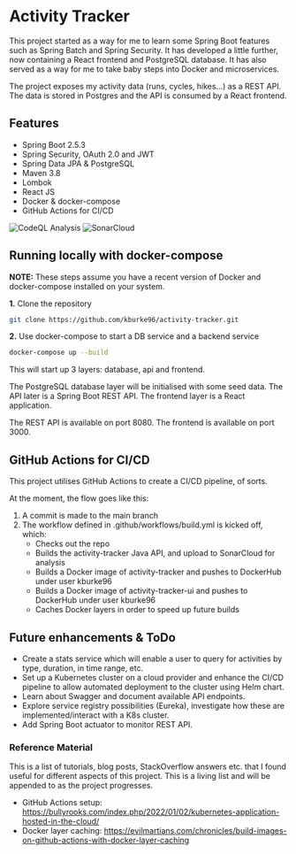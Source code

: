 # Activity Tracker

This project started as a way for me to learn some Spring Boot features such as Spring Batch and Spring Security. It has developed a little further, now containing a React frontend and PostgreSQL database. It has also served as a way for me to take baby steps into Docker and microservices.

The project exposes my activity data (runs, cycles, hikes...) as a REST API. The data is stored in Postgres and the API is consumed by a React frontend.

## Features

* Spring Boot 2.5.3
* Spring Security, OAuth 2.0 and JWT 
* Spring Data JPA & PostgreSQL
* Maven 3.8
* Lombok
* React JS
* Docker & docker-compose
* GitHub Actions for CI/CD

![CodeQL Analysis](https://github.com/kburke96/activity-tracker/actions/workflows/codeql-analysis.yml/badge.svg)
![SonarCloud](https://github.com/kburke96/activity-tracker/actions/workflows/build.yml/badge.svg)


## Running locally with docker-compose

**NOTE:**
These steps assume you have a recent version of Docker and docker-compose installed on your system.


**1.** Clone the repository
```bash
git clone https://github.com/kburke96/activity-tracker.git
```

**2.** Use docker-compose to start a DB service and a backend service
```bash
docker-compose up --build
```
This will start up 3 layers: database, api and frontend. 

The PostgreSQL database layer will be initialised with some seed data. The API later is a Spring Boot REST API. The frontend layer is a React application.

The REST API is available on port 8080. The frontend is available on port 3000.


## GitHub Actions for CI/CD

This project utilises GitHub Actions to create a CI/CD pipeline, of sorts.

At the moment, the flow goes like this:

1. A commit is made to the main branch
2. The workflow defined in .github/workflows/build.yml is kicked off, which:
    * Checks out the repo
    * Builds the activity-tracker Java API, and upload to SonarCloud for analysis
    * Builds a Docker image of activity-tracker and pushes to DockerHub under user kburke96
    * Builds a Docker image of activity-tracker-ui and pushes to DockerHub under user kburke96
    * Caches Docker layers in order to speed up future builds


## Future enhancements & ToDo
* Create a stats service which will enable a user to query for activities by type, duration, in time range, etc.
* Set up a Kubernetes cluster on a cloud provider and enhance the CI/CD pipeline to allow automated deployment to the cluster using Helm chart.
* Learn about Swagger and document available API endpoints.
* Explore service registry possibilities (Eureka), investigate how these are implemented/interact with a K8s cluster. 
* Add Spring Boot actuator to monitor REST API.

### Reference Material
This is a list of tutorials, blog posts, StackOverflow answers etc. that I found useful for different aspects of this project. This is a living list and will be appended to as the project progresses.

- GitHub Actions setup: https://bullyrooks.com/index.php/2022/01/02/kubernetes-application-hosted-in-the-cloud/
- Docker layer caching: https://evilmartians.com/chronicles/build-images-on-github-actions-with-docker-layer-caching

